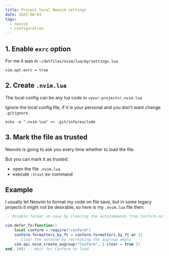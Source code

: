 ```yaml
---
title: Project local Neovim settings
date: 2025-06-03
tags:
  - neovim
  - configuration
---
```


## 1. Enable `exrc` option

For me it was in `~/dotfiles/nvim/lua/my/settings.lua`

```
vim.opt.exrc = true
```

## 2. Create `.nvim.lua`

The local config can be any lua code in `<your-project>/.nvim.lua`

Ignore the local config file, if it is your personal and you don't want change `.gitignore`.

```
echo -e ".nvim.lua" >> .git/info/exclude
```

## 3. Mark the file as trusted

Neovim is going to ask you every time whether to load the file.

But you can mark it as trusted:

- open the file `.nvim.lua`
- execute `:trust` ex-command

## Example

I usually let Neovim to format my code on file save, but in some legacy projects it might not be desirable, so here is my `.nvim.lua` file then:

```lua
-- disable format on save by clearing the autocommands from Conform.nvim

vim.defer_fn(function()
    local conform = require("conform")
    conform.formatters_by_ft = conform.formatters_by_ft or {}
    -- Clear the autocmd by recreating the augroup empty
    vim.api.nvim_create_augroup("Conform", { clear = true })
end, 100) -- Wait for Conform to load
```
